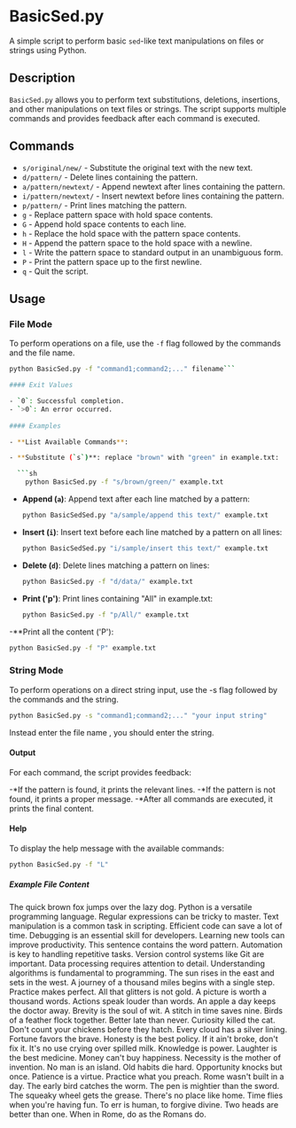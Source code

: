 # BasicSed.py

A simple script to perform basic `sed`-like text manipulations on files or strings using Python.

## Description

`BasicSed.py` allows you to perform text substitutions, deletions, insertions, and other manipulations on text files or strings. The script supports multiple commands and provides feedback after each command is executed.

## Commands

- `s/original/new/` - Substitute the original text with the new text.
- `d/pattern/` - Delete lines containing the pattern.
- `a/pattern/newtext/` - Append newtext after lines containing the pattern.
- `i/pattern/newtext/` - Insert newtext before lines containing the pattern.
- `p/pattern/` - Print lines matching the pattern.
- `g` - Replace pattern space with hold space contents.
- `G` - Append hold space contents to each line.
- `h` - Replace the hold space with the pattern space contents.
- `H` - Append the pattern space to the hold space with a newline.
- `l` - Write the pattern space to standard output in an unambiguous form.
- `P` - Print the pattern space up to the first newline.
- `q` - Quit the script.

## Usage

### File Mode

To perform operations on a file, use the `-f` flag followed by the commands and the file name.

```bash
python BasicSed.py -f "command1;command2;..." filename```

#### Exit Values

- `0`: Successful completion.
- `>0`: An error occurred.
  
#### Examples

- **List Available Commands**:

- **Substitute (`s`)**: replace "brown" with "green" in example.txt:

  ```sh
	python BasicSed.py -f "s/brown/green/" example.txt
  ```

- **Append (`a`)**: Append text after each line matched by a pattern:

  ```sh
  python BasicSedSed.py "a/sample/append this text/" example.txt
  ```

- **Insert (`i`)**: Insert text before each line matched by a pattern on all lines:

  ```sh
  python BasicSedSed.py "i/sample/insert this text/" example.txt
  ```

- **Delete (`d`)**: Delete lines matching a pattern on lines:

  ```sh
  python BasicSed.py -f "d/data/" example.txt
  ```
  
- **Print ('p')**: Print lines containing "All" in example.txt:
  ```sh
  python BasicSed.py -f "p/All/" example.txt
  ```
-**Print all the content ('P'):
  ```sh
  python BasicSed.py -f "P" example.txt
  ```
  
### String Mode

To perform operations on a direct string input, use the -s flag followed by the commands and the string.
```bash
python BasicSed.py -s "command1;command2;..." "your input string"
```
Instead enter the file name , you should enter the string.

#### Output

For each command, the script provides feedback:

-*If the pattern is found, it prints the relevant lines.
-*If the pattern is not found, it prints a proper message.
-*After all commands are executed, it prints the final content.

#### Help
To display the help message with the available commands:
```bash
python BasicSed.py -f "L"
```

##### Example File Content
The quick brown fox jumps over the lazy dog.
Python is a versatile programming language.
Regular expressions can be tricky to master.
Text manipulation is a common task in scripting.
Efficient code can save a lot of time.
Debugging is an essential skill for developers.
Learning new tools can improve productivity.
This sentence contains the word pattern.
Automation is key to handling repetitive tasks.
Version control systems like Git are important.
Data processing requires attention to detail.
Understanding algorithms is fundamental to programming.
The sun rises in the east and sets in the west.
A journey of a thousand miles begins with a single step.
Practice makes perfect.
All that glitters is not gold.
A picture is worth a thousand words.
Actions speak louder than words.
An apple a day keeps the doctor away.
Brevity is the soul of wit.
A stitch in time saves nine.
Birds of a feather flock together.
Better late than never.
Curiosity killed the cat.
Don't count your chickens before they hatch.
Every cloud has a silver lining.
Fortune favors the brave.
Honesty is the best policy.
If it ain't broke, don't fix it.
It's no use crying over spilled milk.
Knowledge is power.
Laughter is the best medicine.
Money can't buy happiness.
Necessity is the mother of invention.
No man is an island.
Old habits die hard.
Opportunity knocks but once.
Patience is a virtue.
Practice what you preach.
Rome wasn't built in a day.
The early bird catches the worm.
The pen is mightier than the sword.
The squeaky wheel gets the grease.
There's no place like home.
Time flies when you're having fun.
To err is human, to forgive divine.
Two heads are better than one.
When in Rome, do as the Romans do.



